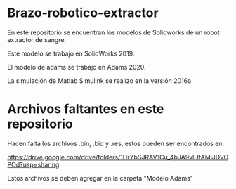 # Brazo-robotico-extractor

En este repositorio se encuentran los modelos de Solidworks de un robot extractor de sangre.

Este modelo se trabajo en SolidWorks 2019.

El modelo de adams se trabajo en Adams 2020.

La simulación de Matlab Simulink se realizo en la versión 2016a

# Archivos faltantes en este repositorio

Hacen falta los archivos .bin, .biq y .res, estos pueden ser encontrados en:

https://drive.google.com/drive/folders/1HrYbSJRAV1Cu_4bJA9vlHfAMiJDVOPOd?usp=sharing

Estos archivos se deben agregar en la carpeta "Modelo Adams"
